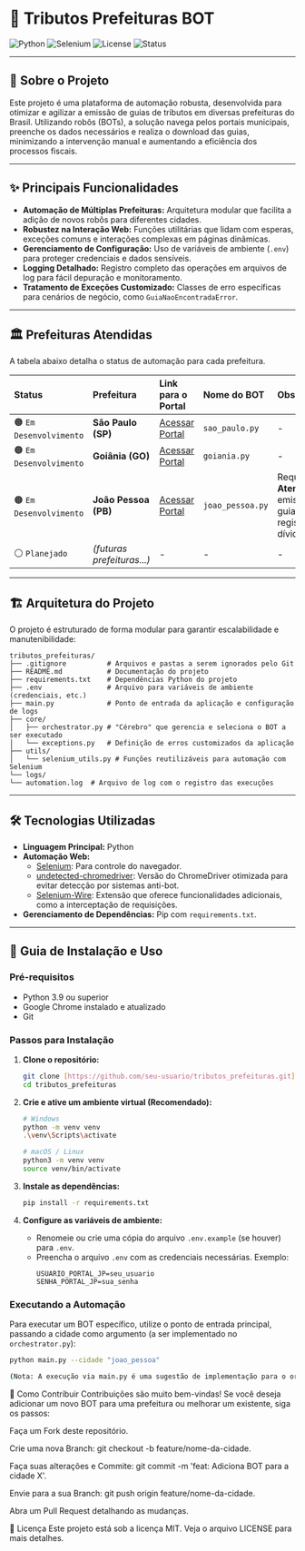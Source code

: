# 🤖 Tributos Prefeituras BOT

![Python](https://img.shields.io/badge/Python-3.9%2B-blue?style=for-the-badge&logo=python)
![Selenium](https://img.shields.io/badge/Selenium-WebDriver-green?style=for-the-badge&logo=selenium)
![License](https://img.shields.io/badge/License-MIT-purple?style=for-the-badge)
![Status](https://img.shields.io/badge/Status-Em%20Desenvolvimento-orange?style=for-the-badge)

---

## 📖 Sobre o Projeto

Este projeto é uma plataforma de automação robusta, desenvolvida para otimizar e agilizar a emissão de guias de tributos em diversas prefeituras do Brasil. Utilizando robôs (BOTs), a solução navega pelos portais municipais, preenche os dados necessários e realiza o download das guias, minimizando a intervenção manual e aumentando a eficiência dos processos fiscais.

---

## ✨ Principais Funcionalidades

- **Automação de Múltiplas Prefeituras:** Arquitetura modular que facilita a adição de novos robôs para diferentes cidades.
- **Robustez na Interação Web:** Funções utilitárias que lidam com esperas, exceções comuns e interações complexas em páginas dinâmicas.
- **Gerenciamento de Configuração:** Uso de variáveis de ambiente (`.env`) para proteger credenciais e dados sensíveis.
- **Logging Detalhado:** Registro completo das operações em arquivos de log para fácil depuração e monitoramento.
- **Tratamento de Exceções Customizado:** Classes de erro específicas para cenários de negócio, como `GuiaNaoEncontradaError`.

---

## 🏛️ Prefeituras Atendidas

A tabela abaixo detalha o status de automação para cada prefeitura.

| Status | Prefeitura | Link para o Portal | Nome do BOT | Observações |
| :--- | :--- | :--- | :--- | :--- |
| 🟠 `Em Desenvolvimento` | **São Paulo (SP)** | [Acessar Portal](https://itbi.prefeitura.sp.gov.br/forms/frm_sql.aspx?tipo=SQL#/) | `sao_paulo.py` | - |
| 🟠 `Em Desenvolvimento` | **Goiânia (GO)** | [Acessar Portal](https://itbi.goiania.go.gov.br/sistemas/saces/asp/saces00000f0.asp?sigla=sisti) | `goiania.py` | - |
| 🟠 `Em Desenvolvimento` | **João Pessoa (PB)** | [Acessar Portal](https://receita.joaopessoa.pb.gov.br/itbi/paginas/portal/login.html) | `joao_pessoa.py` | Requer login. **Atenção:** a emissão da guia gera registro na dívida ativa. |
| ⚪ `Planejado` | *(futuras prefeituras...)* | - | - | - |

---

## 🏗️ Arquitetura do Projeto

O projeto é estruturado de forma modular para garantir escalabilidade e manutenibilidade:

```
tributos_prefeituras/
├── .gitignore          # Arquivos e pastas a serem ignorados pelo Git
├── README.md           # Documentação do projeto
├── requirements.txt    # Dependências Python do projeto
├── .env                # Arquivo para variáveis de ambiente (credenciais, etc.)
├── main.py             # Ponto de entrada da aplicação e configuração de logs
├── core/
│   ├── orchestrator.py # "Cérebro" que gerencia e seleciona o BOT a ser executado
│   └── exceptions.py   # Definição de erros customizados da aplicação
├── utils/
│   └── selenium_utils.py # Funções reutilizáveis para automação com Selenium
└── logs/
└── automation.log  # Arquivo de log com o registro das execuções
```

---

## 🛠️ Tecnologias Utilizadas

* **Linguagem Principal:** Python
* **Automação Web:**
    * [Selenium](https://www.selenium.dev/): Para controle do navegador.
    * [undetected-chromedriver](https://github.com/ultrafunkamsterdam/undetected-chromedriver): Versão do ChromeDriver otimizada para evitar detecção por sistemas anti-bot.
    * [Selenium-Wire](https://github.com/wkeeling/selenium-wire): Extensão que oferece funcionalidades adicionais, como a interceptação de requisições.
* **Gerenciamento de Dependências:** Pip com `requirements.txt`.

---

## 🚀 Guia de Instalação e Uso

### Pré-requisitos

- Python 3.9 ou superior
- Google Chrome instalado e atualizado
- Git

### Passos para Instalação

1.  **Clone o repositório:**
    ```bash
    git clone [https://github.com/seu-usuario/tributos_prefeituras.git](https://github.com/seu-usuario/tributos_prefeituras.git)
    cd tributos_prefeituras
    ```

2.  **Crie e ative um ambiente virtual (Recomendado):**
    ```bash
    # Windows
    python -m venv venv
    .\venv\Scripts\activate

    # macOS / Linux
    python3 -m venv venv
    source venv/bin/activate
    ```

3.  **Instale as dependências:**
    ```bash
    pip install -r requirements.txt
    ```

4.  **Configure as variáveis de ambiente:**
    - Renomeie ou crie uma cópia do arquivo `.env.example` (se houver) para `.env`.
    - Preencha o arquivo `.env` com as credenciais necessárias. Exemplo:
      ```env
      USUARIO_PORTAL_JP=seu_usuario
      SENHA_PORTAL_JP=sua_senha
      ```

### Executando a Automação

Para executar um BOT específico, utilize o ponto de entrada principal, passando a cidade como argumento (a ser implementado no `orchestrator.py`):

```bash
python main.py --cidade "joao_pessoa"

(Nota: A execução via main.py é uma sugestão de implementação para o orquestrador.)
```

🤝 Como Contribuir
Contribuições são muito bem-vindas! Se você deseja adicionar um novo BOT para uma prefeitura ou melhorar um existente, siga os passos:

Faça um Fork deste repositório.

Crie uma nova Branch: git checkout -b feature/nome-da-cidade.

Faça suas alterações e Commite: git commit -m 'feat: Adiciona BOT para a cidade X'.

Envie para a sua Branch: git push origin feature/nome-da-cidade.

Abra um Pull Request detalhando as mudanças.

📄 Licença
Este projeto está sob a licença MIT. Veja o arquivo LICENSE para mais detalhes.